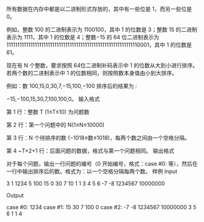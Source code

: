 

所有数据在内存中都是以二进制形式存放的，其中有一些位是 1，而另一些位是 0。

例如，整数 100 的二进制表示为 1100100，其中 1 的位数是 3；整数 15 的二进制表示为 1111，其中 1 的位数是 4；整数−15 的 64 位二进制表示为 1111111111111111111111111111111111111111111111111111111111110001，其中 1 的位数是61。

现在有 N 个整数，要求按照 64位二进制补码表示中 1 的位数从大到小进行排序。若两个数的二进制表示中 1 的位数相同，则按照数本身值由小到大排序。

例如：数 100,15,0,30,7,−15,100,−100 排序后的结果为 :

−15,−100,15,30,7,100,100,0。
输入格式

第 1 行：整数 T (1≤T≤10) 为问题数

第 2 行：第一个问题中的 N(1≤N≤10000)

第 3 行：N 个待排序的数 (−1018≤数≤1018)，每两个数之间由一个空格分隔。

第 4 ~T×2+1 行：后面问题的数据，格式与第一个问题相同。
输出格式

对于每个问题，输出一行问题的编号（0 开始编号，格式：case #0: 等），然后在一行中输出排序后的数。格式为：以一个空格分隔每两个数。
样例
Input

3
1
1234
5
100 15 0 30 7
10
1 1 3 4 5 6 -7 -8 1234567 10000000

Output

case #0:
1234
case #1:
15 30 7 100 0
case #2:
-7 -8 1234567 10000000 3 5 6 1 1 4

